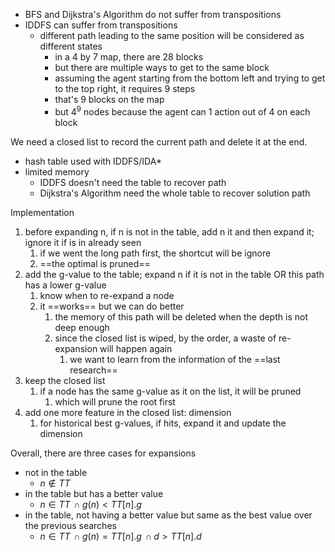 - BFS and Dijkstra's Algorithm do not suffer from transpositions
- IDDFS can suffer from transpositions
	- different path leading to the same position will be considered as different states
		- in a 4 by 7 map, there are 28 blocks
		- but there are multiple ways to get to the same block
		- assuming the agent starting from the bottom left  and trying to get to the top right, it requires 9 steps
		- that's 9 blocks on the map
		- but $4^9$ nodes because the agent can 1 action out of 4 on each block

We need a closed list to record the current path and delete it at the end.
- hash table used with IDDFS/IDA*
- limited memory
	- IDDFS doesn't need the table to recover path
	- Dijkstra's Algorithm need the whole table to recover solution path

Implementation
1. before expanding n, if n is not in the table, add n it and then expand it; ignore it if is in already seen
	1. if we went the long path first, the shortcut will be ignore
	2. ==the optimal is pruned==
2. add the g-value to the table; expand n if it is not in the table OR this path has a lower g-value
	1. know when to re-expand a node
	2. it ==works== but we can do better
		1. the memory of this path will be deleted when the depth is not deep enough
		2. since the closed list is wiped, by the order, a waste of re-expansion will happen again
			1. we want to learn from the information of the ==last research==
3. keep the closed list
	1. if a node has the same g-value as it on the list, it will be pruned
		1. which will prune the root first
4. add one more feature in the closed list: dimension
	1. for historical best g-values, if hits, expand it and update the dimension

Overall, there are three cases for expansions
- not in the table
	- $n\not\in TT$
- in the table but has a better value
	- $n\in TT\,\cap g(n)<TT[n].g$
- in the table, not having a better value but same as the best value over the previous searches
	- $n\in TT\,\cap g(n)=TT[n].g\,\cap d>TT[n].d$

